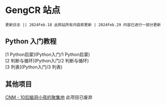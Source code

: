 # GengCR 站点
```更新日志 || 2024Feb.18 此网站所有内容即更新 | 2024Feb.29 内容已进行一部分更新```
## Python 入门教程
[1 Python启蒙](Python入门/1 Python启蒙)
<br>
[2 判断与循环](Python入门/2 判断与循环)
<br>
[3 列表](Python入门/3 列表)

## 其他项目
[CNM - 10后脑洞小孩的聚集地](cnm) 此项目已废弃
